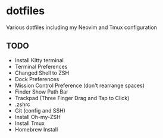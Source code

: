 # dotfiles
Various dotfiles including my Neovim and Tmux configuration

## TODO
- Install Kitty terminal
- Terminal Preferences
- Changed Shell to ZSH
- Dock Preferences
- Mission Control Preference (don't rearrange spaces)
- Finder Show Path Bar
- Trackpad (Three Finger Drag and Tap to Click) 
- .zshrc
- Git (config and SSH)
- Install Oh-my-ZSH
- Install Tmux
- Homebrew Install
